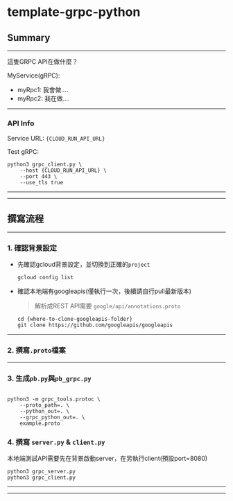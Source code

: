 # template-grpc-python

## Summary 
---
這隻GRPC API在做什麼？

MyService(gRPC):
- myRpc1: 我會做....
- myRpc2: 我在做....

---
### API Info

Service URL: `{CLOUD_RUN_API_URL}`

Test gRPC: 

```
python3 grpc_client.py \
    --host {CLOUD_RUN_API_URL} \
    --port 443 \
    --use_tls true       
```


---
---

## 撰寫流程 

---
### 1. 確認背景設定

- 先確認gcloud背景設定，並切換到正確的`project`
    ```
    gcloud config list
    ```
- 確認本地端有googleapis(僅執行一次，後續請自行pull最新版本)
    > 解析成REST API需要 `google/api/annotations.proto`
    ```
    cd {where-to-clone-googleapis-folder}
    git clone https://github.com/googleapis/googleapis
    ```
---
### 2. 撰寫`.proto`檔案

---
### 3. 生成`pb.py`與`pb_grpc.py`

```

python3 -m grpc_tools.protoc \
    --proto_path=. \
    --python_out=. \
    --grpc_python_out=. \
    example.proto
```

### 4. 撰寫 `server.py` & `client.py`

本地端測試API需要先在背景啟動server，在另執行client(預設port=8080)

```
python3 grpc_server.py
python3 grpc_client.py
```

---
---


